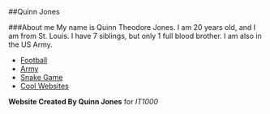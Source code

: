 ##Quinn Jones

###About me
My name is Quinn Theodore Jones. I am 20 years old, and I am from St. Louis. I have 7 siblings, but only 1 full blood brother. I am also in the US Army.  

- [Football](/football.md)
- [Army](/army.md)
- [Snake Game](/snake.md)
- [Cool Websites](websites.md)

**Website Created By Quinn Jones** for *IT1000*
